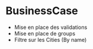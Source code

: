 # BusinessCase
- Mise en place des validations
- Mise en place de groups
- Filtre sur les Cities (By name)